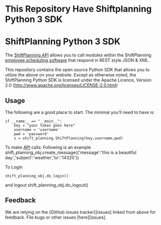 This Repository Have Shiftplanning Python 3 SDK
===============================================


ShiftPlanning Python 3 SDK
================

The [ShiftPlanning API](http://www.humanity.com/api/) allows you to call modules within the ShiftPlanning [employee scheduling software](http://www.humanity.com/) that respond in REST style JSON & XML.

This repository contains the open source Python SDK that allows you to utilize the
above on your website. Except as otherwise noted, the ShiftPlanning Python SDK
is licensed under the Apache Licence, Version 2.0
(http://www.apache.org/licenses/LICENSE-2.0.html)


Usage
-----

The following are a good place to start. The minimal you'll need to
have is:

    if __name__ == "__main__":
        key = "your token goes here"
        username = 'username'
        pwd = 'password'
        s = shift_planning.ShiftPlanning(key,username,pwd)

To make [API] calls:
        Following is an example
	shift_planning_obj.create_message({'message':'this is a beautiful day.','subject':'weather','to':'14320'})
        
To Login

	shift_planning_obj.do_login()
and logout
        shift_planning_obj.do_logout()

[API]: http://www.humanity.com/api/


Feedback
--------

We are relying on the [GitHub issues tracker][issues] linked from above for
feedback. File bugs or other issues [here][issues].

